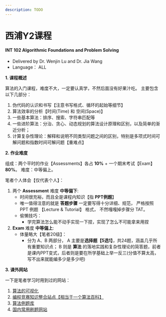 ```yaml
---
description: TODO
---
```


# 西浦Y2课程

#### INT 102 Algorithmic Foundations and Problem Solving

* Delivered by Dr. Wenjin Lu and Dr. Jia Wang
* Language： ALL

**1. 课程概述**

算法的入门课程，难度不大，一定要认真学，不然后面没有好果汁吃。 主要包含以下几部分：

1. 伪代码的认识和书写【注意书写格式、循环的起始等细节】
2. 算法效率的分析【时间(Time) 和 空间(Space)】
3. 一些基本算法：排序、搜索、字符串匹配等
4. 一些进阶算法：分治、贪心、动态规划的算法设计原理和区别，以及简单的渐近分析；
5. 计算复杂性理论：解释和说明不同类型问题之间的区别，特别是多项式时间可解问题和指数时间可解问题【重难点】

**2. 作业难度**

组成：两个平时的作业【Assessments】各占 **10%** + 一个期末考试【Exam】**80%**。 难度：中等偏上。

笔者个人体会【仅代表个人】：

1. 两个 **Assessment** 难度 **中等偏下**:
   * 时间很充裕，而且全是课程内知识【指 **PPT例题**】
   * 唯一值得注意的就是 **答题步骤** 一定要写得十分详细、规范， 严格按照 PPT 例题 【Lecture & Tutorial】 格式， 不然嘎嘎掉步骤分 TAT。
   * 偷懒技巧：
     * 学完算法怎么能不动手实现一下捏，实现了怎么不可能拿来用捏
2. **Exam** 难度 **中等偏上**:
   * 体量略大【笔者20级】：
     * 分为 A、B 两部分， A 主要是**选择题【5选1】**，共24题，涵盖几乎所有重要知识点； B 则是 **算法** 的落地实践和复杂性理论的简答题，前者是课内PPT变式，后者则是要在所学基础上举一反三(分值不算太高，写不出来就能编多少是多少吧)

**3. 课外网站**

一下是笔者学习时用到过的网站：

1. [算法的可视化](https://visualgo.net/en)
2. [编程竞赛知识整合站点【相当于一个算法百科】](https://oi-wiki.org/)
3. [算法例题库](https://www.geeksforgeeks.org/fundamentals-of-algorithms/?ref=ghm)
4. [国内常用刷题网站](https://leetcode.cn/)
